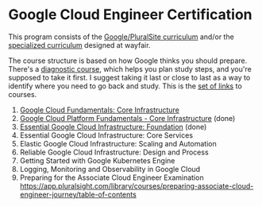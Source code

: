 # Google Cloud Engineer Certification

This program consists of the [Google/PluralSite curriculum](https://app.pluralsight.com/paths/certificate/cloud-engineering-with-google-cloud) and/or the [specialized curriculum](https://app.pluralsight.com/channels/details/1b0cc7b3-4ab1-49a4-ad6d-23f827d40996) designed at wayfair. 

The course structure is based on how Google thinks you should prepare. There's a [diagnostic course](https://app.pluralsight.com/library/courses/preparing-associate-cloud-engineer-journey), which helps you plan study steps, and you're supposed to take it first. I suggest taking it last or close to last as a way to identify where you need to go back and study. This is the [set of links](https://app.pluralsight.com/paths/certificate/cloud-engineering-with-google-cloud) to courses.

1. [Google Cloud Fundamentals: Core Infrastructure](https://app.pluralsight.com/library/courses/google-cloud-fundamentals-core-infrastructure/table-of-contents)
2. [Google Cloud Platform Fundamentals - Core Infrastructure](https://app.pluralsight.com/library/courses/google-cloud-platform-fundamentals-core-infrastructure/table-of-contents) (done)
3. [Essential Google Cloud Infrastructure: Foundation](https://app.pluralsight.com/library/courses/essential-google-cloud-infrastructure-foundation-3/table-of-contents) (done)
4. Essential Google Cloud Infrastructure: Core Services
5. Elastic Google Cloud Infrastructure: Scaling and Automation
6. Reliable Google Cloud Infrastructure: Design and Process
7. Getting Started with Google Kubernetes Engine
8. Logging, Monitoring and Observability in Google Cloud
9. Preparing for the Associate Cloud Engineer Examination
https://app.pluralsight.com/library/courses/preparing-associate-cloud-engineer-journey/table-of-contents
